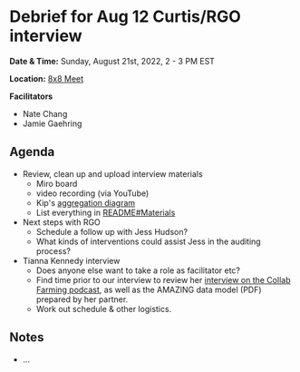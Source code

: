# Debrief for Aug 12 Curtis/RGO interview
__Date & Time:__ Sunday, August 21st, 2022, 2 - 3 PM EST

__Location:__ [8x8 Meet](https://8x8.vc/gracchus/multi-farm-info-architecture)

__Facilitators__
- Nate Chang
- Jamie Gaehring

## Agenda
- Review, clean up and upload interview materials
  - Miro board
  - video recording (via YouTube)
  - Kip's [aggregation diagram](https://canada1.discourse-cdn.com/free1/uploads/farm_os/original/1X/3f105ee1b86a3ae7d49f870b1f23ef2f5ce3356f.png)
  - List everything in [README#Materials](README.md#materials)
- Next steps with RGO
  - Schedule a follow up with Jess Hudson?
  - What kinds of interventions could assist Jess in the auditing process?
- Tianna Kennedy interview
  - Does anyone else want to take a role as facilitator etc?
  - Find time prior to our interview to review her [interview on the Collab Farming podcast](https://collaborativefarming.libsyn.com/website/building-a-relationship-based-model-tianna-kennedy-of-607-csa), as well as the AMAZING data model (PDF) prepared by her partner.
  - Work out schedule & other logistics.

## Notes
- ...
